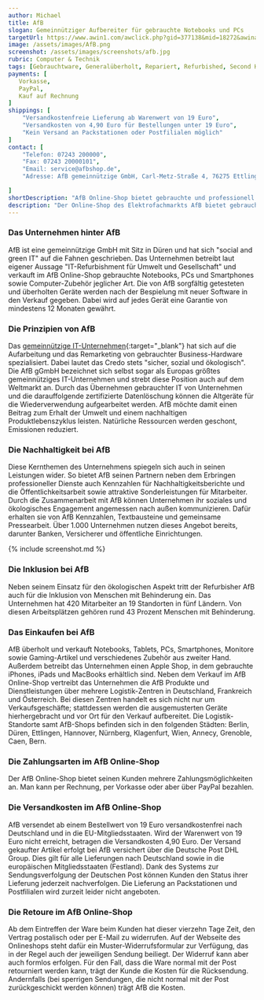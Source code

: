 ```yaml
---
author: Michael
title: AfB
slogan: Gemeinnütziger Aufbereiter für gebrauchte Notebooks und PCs
targetUrl: https://www.awin1.com/awclick.php?gid=377138&mid=18272&awinaffid=731132&linkid=2648760&clickref=
image: /assets/images/AfB.png
screenshot: /assets/images/screenshots/afb.jpg
rubric: Computer & Technik
tags: [Gebrauchtware, Generalüberholt, Repariert, Refurbished, Second Hand]
payments: [
   Vorkasse,
   PayPal,
   Kauf auf Rechnung
]
shippings: [
    "Versandkostenfreie Lieferung ab Warenwert von 19 Euro",
    "Versandkosten von 4,90 Euro für Bestellungen unter 19 Euro",
    "Kein Versand an Packstationen oder Postfilialen möglich"
]
contact: [
    "Telefon: 07243 200000",
    "Fax: 07243 20000101",
    "Email: service@afbshop.de",
    "Adresse: AfB gemeinnützige GmbH, Carl-Metz-Straße 4, 76275 Ettlingen"

]
shortDescription: "AfB Online-Shop bietet gebrauchte und professionell aufbereitete Notebooks sowie Desktop-PCs für mehr Nachhaltigkeit und weniger Verschwendung."
description: "Der Online-Shop des Elektrofachmarkts AfB bietet gebrauchte, generalüberholte Hardware für den Business-Bereich an. Der Dienstleister bietet Unternehmen einen Rundum-Service von der Abholung der Geräte über die vollständige Vernichtung aller Daten beziehungsweise Gerätezerlegung bis zum Remarketing der gebrauchten Hardware. Dabei wirbt AfB mit seiner Art des nachhaltigen Wirtschaftens sowie seinem besonderen Stellenwert als gemeinnützige GmbH."
---
```


### Das Unternehmen hinter AfB

AfB ist eine gemeinnützige GmbH mit Sitz in Düren und hat sich "social and green IT" auf die Fahnen geschrieben. Das Unternehmen betreibt laut eigener Aussage "IT-Refurbishment für Umwelt und Gesellschaft" und verkauft im AfB Online-Shop gebrauchte Notebooks, PCs und Smartphones sowie Computer-Zubehör jeglicher Art. Die von AfB sorgfältig getesteten und überholten Geräte werden nach der Bespielung mit neuer Software in den Verkauf gegeben. Dabei wird auf jedes Gerät eine Garantie von mindestens 12 Monaten gewährt. 

### Die Prinzipien von AfB

Das [gemeinnützige IT-Unternehmen](https://www.afbshop.de/ueber-uns){:target="_blank"} hat sich auf die Aufarbeitung und das Remarketing von gebrauchter Business-Hardware spezialisiert. Dabei lautet das Credo stets "sicher, sozial und ökologisch". Die AfB gGmbH bezeichnet sich selbst sogar als Europas größtes gemeinnütziges IT-Unternehmen und strebt diese Position auch auf dem Weltmarkt an. Durch das Übernehmen gebrauchter IT von Unternehmen und die darauffolgende zertifizierte Datenlöschung können die Altgeräte für die Wiederverwendung aufgearbeitet werden. AfB möchte damit einen Beitrag zum Erhalt der Umwelt und einem nachhaltigen Produktlebenszyklus leisten. Natürliche Ressourcen werden geschont, Emissionen reduziert.

### Die Nachhaltigkeit bei AfB

Diese Kernthemen des Unternehmens spiegeln sich auch in seinen Leistungen wider. So bietet AfB seinen Partnern neben dem Erbringen professioneller Dienste auch Kennzahlen für Nachhaltigkeitsberichte und die Öffentlichkeitsarbeit sowie attraktive Sonderleistungen für Mitarbeiter. Durch die Zusammenarbeit mit AfB können Unternehmen ihr soziales und ökologisches Engagement angemessen nach außen kommunizieren. Dafür erhalten sie von AfB Kennzahlen, Textbausteine und gemeinsame Pressearbeit. Über 1.000 Unternehmen nutzen dieses Angebot bereits, darunter Banken, Versicherer und öffentliche Einrichtungen.

{% include screenshot.md %}

### Die Inklusion bei AfB

Neben seinem Einsatz für den ökologischen Aspekt tritt der Refurbisher AfB auch für die Inklusion von Menschen mit Behinderung ein. Das Unternehmen hat 420 Mitarbeiter an 19 Standorten in fünf Ländern. Von diesen Arbeitsplätzen gehören rund 43 Prozent Menschen mit Behinderung.

### Das Einkaufen bei AfB

AfB überholt und verkauft Notebooks, Tablets, PCs, Smartphones, Monitore sowie Gaming-Artikel und verschiedenes Zubehör aus zweiter Hand. Außerdem betreibt das Unternehmen einen Apple Shop, in dem gebrauchte iPhones, iPads und MacBooks erhältlich sind. Neben dem Verkauf im AfB Online-Shop vertreibt das Unternehmen die AfB Produkte und Dienstleistungen über mehrere Logistik-Zentren in Deutschland, Frankreich und Österreich. Bei diesen Zentren handelt es sich nicht nur um Verkaufsgeschäfte; stattdessen werden die ausgemusterten Geräte hierhergebracht und vor Ort für den Verkauf aufbereitet. Die Logistik-Standorte samt AfB-Shops befinden sich in den folgenden Städten: Berlin, Düren, Ettlingen, Hannover, Nürnberg, Klagenfurt, Wien, Annecy, Grenoble, Caen, Bern.

### Die Zahlungsarten im AfB Online-Shop

Der AfB Online-Shop bietet seinen Kunden mehrere Zahlungsmöglichkeiten an. Man kann per Rechnung, per Vorkasse oder aber über PayPal bezahlen.

### Die Versandkosten im AfB Online-Shop

AfB versendet ab einem Bestellwert von 19 Euro versandkostenfrei nach Deutschland und in die EU-Mitgliedsstaaten. Wird der Warenwert von 19 Euro nicht erreicht, betragen die Versandkosten 4,90 Euro. Der Versand gekaufter Artikel erfolgt bei AfB versichert über die Deutsche Post DHL Group. Dies gilt für alle Lieferungen nach Deutschland sowie in die europäischen Mitgliedsstaaten (Festland). Dank des Systems zur Sendungsverfolgung der Deutschen Post können Kunden den Status ihrer Lieferung jederzeit nachverfolgen. Die Lieferung an Packstationen und Postfilialen wird zurzeit leider nicht angeboten.

### Die Retoure im AfB Online-Shop

Ab dem Eintreffen der Ware beim Kunden hat dieser vierzehn Tage Zeit, den Vertrag postalisch oder per E-Mail zu widerrufen. Auf der Webseite des Onlineshops steht dafür ein Muster-Widerrufsformular zur Verfügung, das in der Regel auch der jeweiligen Sendung beiliegt. Der Widerruf kann aber auch formlos erfolgen. Für den Fall, dass die Ware normal mit der Post retourniert werden kann, trägt der Kunde die Kosten für die Rücksendung. Andernfalls (bei sperrigen Sendungen, die nicht normal mit der Post zurückgeschickt werden können) trägt AfB die Kosten.